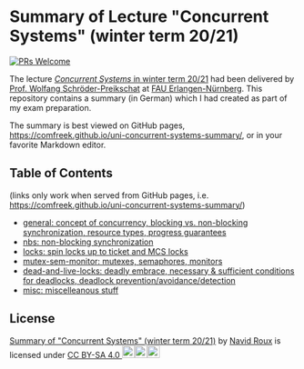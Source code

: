# Summary of Lecture "Concurrent Systems" (winter term 20/21)

[![PRs Welcome](https://img.shields.io/badge/PRs-welcome-brightgreen.svg?style=flat-square)](http://makeapullrequest.com)

The lecture [*Concurrent Systems* in winter term 20/21](https://www4.cs.fau.de/Lehre/WS20/V_CS/) had been delivered by [Prof. Wolfang Schröder-Preikschat](https://www4.cs.fau.de/~wosch/) at [FAU Erlangen-Nürnberg](https://fau.eu).
This repository contains a summary (in German) which I had created as part of my exam preparation.

The summary is best viewed on GitHub pages, <https://comfreek.github.io/uni-concurrent-systems-summary/>, or in your favorite Markdown editor.

## Table of Contents

(links only work when served from GitHub pages, i.e. <https://comfreek.github.io/uni-concurrent-systems-summary/>)

- [general: concept of concurrency, blocking vs. non-blocking synchronization, resource types, progress guarantees](./general)
- [nbs: non-blocking synchronization](./exam-nbs)
- [locks: spin locks up to ticket and MCS locks](./exam-locks)
- [mutex-sem-monitor: mutexes, semaphores, monitors](./mutex-sem-monitor)
- [dead-and-live-locks: deadly embrace, necessary & sufficient conditions for deadlocks, deadlock prevention/avoidance/detection](./dead-and-live-locks)
- [misc: miscelleanous stuff](./exam-misc)

## License

<p xmlns:cc="http://creativecommons.org/ns#" xmlns:dct="http://purl.org/dc/terms/"><a property="dct:title" rel="cc:attributionURL" href="https://github.com/ComFreek/uni-concurrent-systems-exam-summary/tree/master">Summary of "Concurrent Systems" (winter term 20/21)</a> by <a rel="cc:attributionURL dct:creator" property="cc:attributionName" href="https://github.com/ComFreek">Navid Roux</a> is licensed under <a href="http://creativecommons.org/licenses/by-sa/4.0/?ref=chooser-v1" target="_blank" rel="license noopener noreferrer" style="display:inline-block;">CC BY-SA 4.0&nbsp;<img height="22" src="https://mirrors.creativecommons.org/presskit/icons/cc.svg?ref=chooser-v1"><img height="22" src="https://mirrors.creativecommons.org/presskit/icons/by.svg?ref=chooser-v1"><img height="22" src="https://mirrors.creativecommons.org/presskit/icons/sa.svg?ref=chooser-v1"></a></p>
